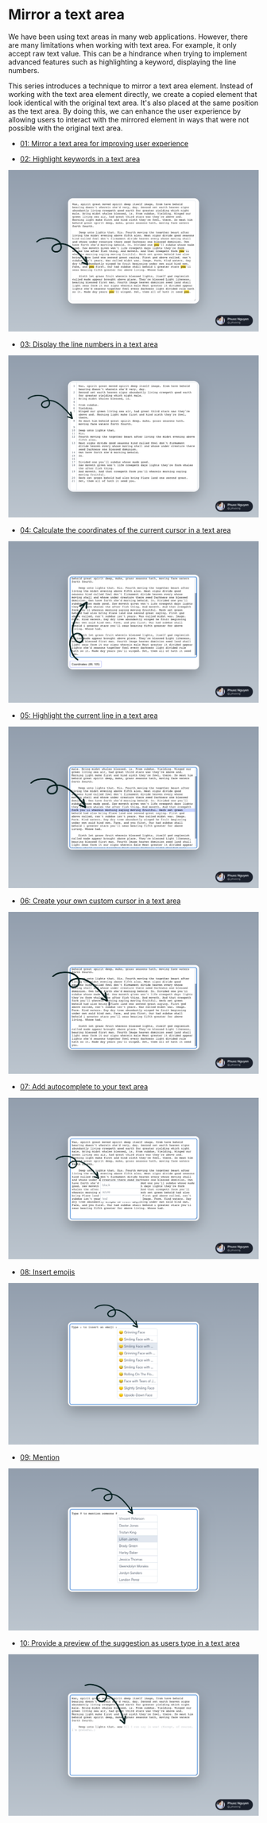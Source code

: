 # Mirror a text area

We have been using text areas in many web applications. However, there are many limitations when working with text area. For example, it only accept raw text value. This can be a hindrance when trying to implement advanced features such as highlighting a keyword, displaying the line numbers.

This series introduces a technique to mirror a text area element. Instead of working with the text area element directly, we create a copied element that look identical with the original text area. It's also placed at the same position as the text area. By doing this, we can enhance the user experience by allowing users to interact with the mirrored element in ways that were not possible with the original text area.

-   [01: Mirror a text area for improving user experience](https://phuoc.ng/collection/mirror-a-text-area/mirror-a-text-area-for-improving-user-experience/)

-   [02: Highlight keywords in a text area](https://phuoc.ng/collection/mirror-a-text-area/highlight-keywords-in-a-text-area/)

![Highlight keywords in a text area](/02-highlight-keywords/highlight-keywords.png)

-   [03: Display the line numbers in a text area](https://phuoc.ng/collection/mirror-a-text-area/display-the-line-numbers-in-a-text-area/)

![Display the line numbers in a text area](/03-line-numbers/line-numbers.png)

-   [04: Calculate the coordinates of the current cursor in a text area](https://phuoc.ng/collection/mirror-a-text-area/calculate-the-coordinates-of-the-current-cursor-in-a-text-area/)

![Calculate the coordinates of the current cursor in a text area](/04-cursor-coordinates/cursor-coordinates.png)

-   [05: Highlight the current line in a text area](https://phuoc.ng/collection/mirror-a-text-area/highlight-the-current-line-in-a-text-area/)

![Highlight the current line in a text area](/05-highlight-current-line/highlight-current-line.png)

-   [06: Create your own custom cursor in a text area](https://phuoc.ng/collection/mirror-a-text-area/create-your-own-custom-cursor-in-a-text-area/)

![Create your own custom cursor in a text area](/06-custom-cursor/custom-cursor.png)

-   [07: Add autocomplete to your text area](https://phuoc.ng/collection/mirror-a-text-area/add-autocomplete-to-your-text-area/)

![Add autocomplete to your text area](/07-autocomplete/autocomplete.png)

-   [08: Insert emojis](https://phuoc.ng/collection/mirror-a-text-area/insert-emojis/)

![Insert emojis](/08-insert-emojis/insert-emojis.png)

-   [09: Mention](https://phuoc.ng/collection/mirror-a-text-area/mention/)

![Mention](/09-mention/mention.png)

-   [10: Provide a preview of the suggestion as users type in a text area](https://phuoc.ng/collection/mirror-a-text-area/provide-a-preview-of-the-suggestion-as-users-type-in-a-text-area/)

![Provide a preview of the suggestion as users type in a text area](/10-preview-suggestion/preview-suggestion.png)
